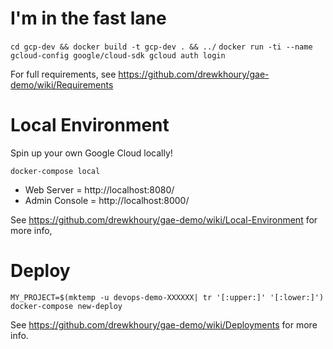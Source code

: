 # I'm in the fast lane
`cd gcp-dev && docker build -t gcp-dev . && ../`
`docker run -ti --name gcloud-config google/cloud-sdk gcloud auth login`

For full requirements, see https://github.com/drewkhoury/gae-demo/wiki/Requirements

# Local Environment

Spin up your own Google Cloud locally!

```
docker-compose local
```

- Web Server = http://localhost:8080/
- Admin Console = http://localhost:8000/


See https://github.com/drewkhoury/gae-demo/wiki/Local-Environment for more info,

# Deploy

```
MY_PROJECT=$(mktemp -u devops-demo-XXXXXX| tr '[:upper:]' '[:lower:]')
docker-compose new-deploy
```

See https://github.com/drewkhoury/gae-demo/wiki/Deployments for more info.
